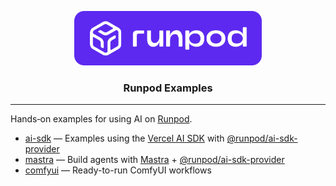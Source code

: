 <p align="center">
  <img src="./public/runpod_sticker.png" alt="Runpod" width="300" />
</p>

<h3 align="center">Runpod Examples</h3>

---

Hands‑on examples for using AI on [Runpod](https://runpod.io).

- [ai-sdk](./ai-sdk) — Examples using the [Vercel AI SDK](https://sdk.vercel.ai) with [@runpod/ai-sdk-provider](https://www.npmjs.com/package/@runpod/ai-sdk-provider)
- [mastra](./mastra) — Build agents with [Mastra](https://mastra.ai) + [@runpod/ai-sdk-provider](https://www.npmjs.com/package/@runpod/ai-sdk-provider)
- [comfyui](./comfyui) — Ready-to-run ComfyUI workflows
